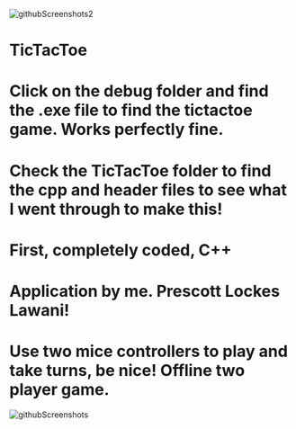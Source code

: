 ![githubScreenshots2](https://user-images.githubusercontent.com/38223423/54478211-b914bf80-47dd-11e9-9054-452fd7c1c66c.gif)
# TicTacToe
# Click on the debug folder and find the .exe file to find the tictactoe game. Works perfectly fine. 
# Check the TicTacToe folder to find the cpp and header files to see what I went through to make this!
# First, completely coded, C++ 
# Application by me. Prescott Lockes Lawani!

# Use two mice controllers to play and take turns, be nice! Offline two player game. 

![githubScreenshots](https://user-images.githubusercontent.com/38223423/54478210-b914bf80-47dd-11e9-8526-73c9594db535.gif)

